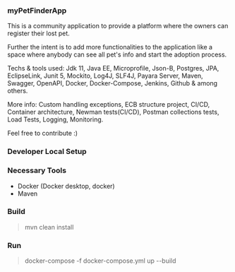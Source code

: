 ### myPetFinderApp

This is a community application to provide a platform where the owners can register their lost pet.

Further the intent is to add more functionalities to the application like a space where anybody can see all pet's info and start the adoption process.

Techs & tools used: Jdk 11, Java EE, Microprofile, Json-B, Postgres, JPA, EclipseLink, Junit 5, Mockito, Log4J, SLF4J, Payara Server, Maven, Swagger, OpenAPI, Docker, Docker-Compose, Jenkins, Github & among others.

More info: Custom handling exceptions, ECB structure project, CI/CD, Container architecture, Newman tests(CI/CD), Postman collections tests, Load Tests, Logging, Monitoring.

Feel free to contribute :) 

### **Developer Local Setup**

### Necessary Tools
- Docker (Docker desktop, docker)
- Maven

### Build
> mvn clean install

### Run
> docker-compose -f docker-compose.yml up --build